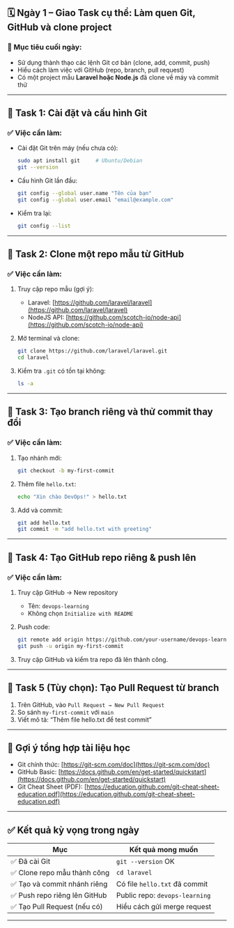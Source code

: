 

## 🗓️ **Ngày 1 – Giao Task cụ thể: Làm quen Git, GitHub và clone project**

### 🎯 Mục tiêu cuối ngày:

* Sử dụng thành thạo các lệnh Git cơ bản (clone, add, commit, push)
* Hiểu cách làm việc với GitHub (repo, branch, pull request)
* Có một project mẫu **Laravel hoặc Node.js** đã clone về máy và commit thử

---

## 🧩 Task 1: Cài đặt và cấu hình Git

### ✅ Việc cần làm:

* Cài đặt Git trên máy (nếu chưa có):

  ```bash
  sudo apt install git     # Ubuntu/Debian
  git --version
  ```

* Cấu hình Git lần đầu:

  ```bash
  git config --global user.name "Tên của bạn"
  git config --global user.email "email@example.com"
  ```

* Kiểm tra lại:

  ```bash
  git config --list
  ```

---

## 🧩 Task 2: Clone một repo mẫu từ GitHub

### ✅ Việc cần làm:

1. Truy cập repo mẫu (gợi ý):

   * Laravel: [https://github.com/laravel/laravel](https://github.com/laravel/laravel)
   * NodeJS API: [https://github.com/scotch-io/node-api](https://github.com/scotch-io/node-api)

2. Mở terminal và clone:

   ```bash
   git clone https://github.com/laravel/laravel.git
   cd laravel
   ```

3. Kiểm tra `.git` có tồn tại không:

   ```bash
   ls -a
   ```

---

## 🧩 Task 3: Tạo branch riêng và thử commit thay đổi

### ✅ Việc cần làm:

1. Tạo nhánh mới:

   ```bash
   git checkout -b my-first-commit
   ```

2. Thêm file `hello.txt`:

   ```bash
   echo "Xin chào DevOps!" > hello.txt
   ```

3. Add và commit:

   ```bash
   git add hello.txt
   git commit -m "add hello.txt with greeting"
   ```

---

## 🧩 Task 4: Tạo GitHub repo riêng & push lên

### ✅ Việc cần làm:

1. Truy cập GitHub → New repository

   * Tên: `devops-learning`
   * Không chọn `Initialize with README`

2. Push code:

   ```bash
   git remote add origin https://github.com/your-username/devops-learning.git
   git push -u origin my-first-commit
   ```

3. Truy cập GitHub và kiểm tra repo đã lên thành công.

---

## 🧩 Task 5 (Tùy chọn): Tạo Pull Request từ branch

1. Trên GitHub, vào `Pull Request → New Pull Request`
2. So sánh `my-first-commit` với `main`
3. Viết mô tả: “Thêm file hello.txt để test commit”

---

## 📘 Gợi ý tổng hợp tài liệu học

* Git chính thức: [https://git-scm.com/doc](https://git-scm.com/doc)
* GitHub Basic: [https://docs.github.com/en/get-started/quickstart](https://docs.github.com/en/get-started/quickstart)
* Git Cheat Sheet (PDF): [https://education.github.com/git-cheat-sheet-education.pdf](https://education.github.com/git-cheat-sheet-education.pdf)

---

## ✅ Kết quả kỳ vọng trong ngày

| Mục                          | Kết quả mong muốn              |
| ---------------------------- | ------------------------------ |
| ✅ Đã cài Git                 | `git --version` OK             |
| ✅ Clone repo mẫu thành công  | `cd laravel`                   |
| ✅ Tạo và commit nhánh riêng  | Có file `hello.txt` đã commit  |
| ✅ Push repo riêng lên GitHub | Public repo: `devops-learning` |
| ✅ Tạo Pull Request (nếu có)  | Hiểu cách gửi merge request    |

---

